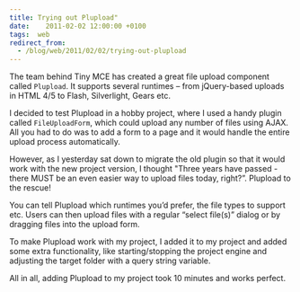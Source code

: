 ```yaml
---
title: Trying out Plupload"
date:	 2011-02-02 12:00:00 +0100
tags:  web
redirect_from: 
  - /blog/web/2011/02/02/trying-out-plupload
---
```


The team behind Tiny MCE has created a great file upload component called
`Plupload`. It supports several runtimes – from jQuery-based uploads in HTML 4/5
to Flash, Silverlight, Gears etc.

I decided to test Plupload in a hobby project, where I used a handy plugin called
`FileUploadForm`, which could upload any number of files using AJAX. All you had
to do was to add a form to a page and it would handle the entire upload process
automatically.

However, as I yesterday sat down to migrate the old plugin so that it would work
with the new project version, I thought "Three years have passed - there MUST be
an even easier way to upload files today, right?”. Plupload to the rescue!

You can tell Plupload which runtimes you’d prefer, the file types to support etc.
Users can then upload files with a regular “select file(s)” dialog or by dragging
files into the upload form.

To make Plupload work with my project, I added it to my project and added some
extra functionality, like starting/stopping the project engine and adjusting the
target folder with a query string variable.

All in all, adding Plupload to my project took 10 minutes and works perfect.